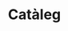---
layout: archive
title: "Catàleg"
permalink: /Cataleg.pdf
author_profile: true
redirect_from:
  - /cataleg
---